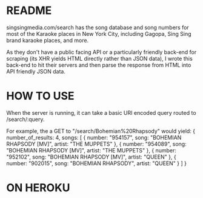 # README

singsingmedia.com/search has the song database and song numbers for most of the Karaoke places in New York City, including Gagopa, Sing Sing brand karaoke places, and more.

As they don't have a public facing API or a particularly friendly back-end for scraping (its XHR yields HTML directly rather than JSON data), I wrote this back-end to hit their servers and then parse the response from HTML into API friendly JSON data.

# HOW TO USE

When the server is running, it can take a basic URI encoded query routed to /search/:query.

  For example, the a GET to "/search/Bohemian%20Rhapsody" would yield:
  {
    number_of_results: 4,
    songs: [
      {
      number: "954157",
      song: "BOHEMIAN RHAPSODY [MV]",
      artist: "THE MUPPETS"
      },
      {
      number: "954089",
      song: "BOHEMIAN RHAPSODY [MV]",
      artist: "THE MUPPETS"
      },
      {
      number: "952102",
      song: "BOHEMIAN RHAPSODY [MV]",
      artist: "QUEEN"
      },
      {
      number: "902015",
      song: "BOHEMIAN RHAPSODY",
      artist: "QUEEN"
      }
    ]
  }
  
  # ON HEROKU 
